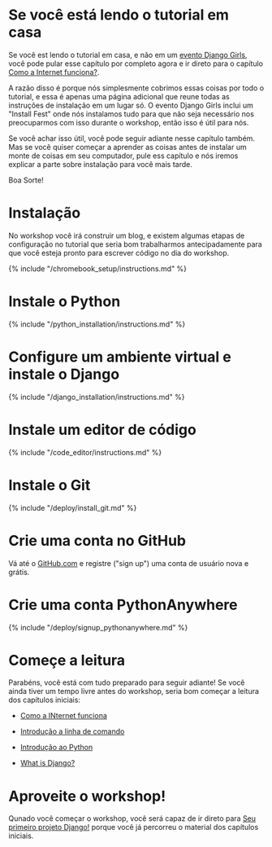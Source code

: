 # Se você está lendo o tutorial em casa

Se você est lendo o tutorial em casa, e não em um [evento Django Girls](https://djangogirls.org/events/), você pode pular esse capítulo por completo agora e ir direto para o capítulo [Como a Internet funciona?](../how_the_internet_works/README.md).

A razão disso é porque nós simplesmente cobrimos essas coisas por todo o tutorial, e essa é apenas uma página adicional que reune todas as instruções de instalação em um lugar só. O evento Django Girls inclui um "Install Fest" onde nós instalamos tudo para que não seja necessário nos preocuparmos com isso durante o workshop, então isso é útil para nós.

Se você achar isso útil, você pode seguir adiante nesse capítulo também. Mas se você quiser começar a aprender as coisas antes de instalar um monte de coisas em seu computador, pule ess capítulo e nós iremos explicar a parte sobre instalação para você mais tarde.

Boa Sorte!

# Instalação
No workshop você irá construir um blog, e existem algumas etapas de configuração no tutorial que seria bom trabalharmos antecipadamente para que você esteja pronto para escrever código no dia do workshop.

<!--sec data-title="Chromebook setup (if you're using one)"
data-id="chromebook_setup" data-collapse=true ces-->
{% include "/chromebook_setup/instructions.md" %}
<!--endsec-->

# Instale o Python
{% include "/python_installation/instructions.md" %}

# Configure um ambiente virtual e instale o Django
{% include "/django_installation/instructions.md" %}

# Instale um editor de código
{% include "/code_editor/instructions.md" %}

# Instale o Git
{% include "/deploy/install_git.md" %}

# Crie uma conta no GitHub
Vá até o [GitHub.com](https://www.github.com) e registre ("sign up") uma conta de usuário nova e grátis.

# Crie uma conta PythonAnywhere
{% include "/deploy/signup_pythonanywhere.md" %}


# Começe a leitura

Parabéns, você está com tudo preparado para seguir adiante! Se você ainda tiver um tempo livre antes do workshop, seria bom começar a leitura dos capítulos iniciais:

* [Como a INternet funciona](../how_the_internet_works/README.md)

* [Introdução a linha de comando](../intro_to_command_line/README.md)

* [Introdução ao Python](../python_introduction/README.md)

* [What is Django?](../django/README.md)


# Aproveite o workshop!

Qunado você começar o workshop, você será capaz de ir direto para [Seu primeiro projeto Django!](../django_start_project/README.md) porque você já percorreu o material dos capítulos iniciais.
